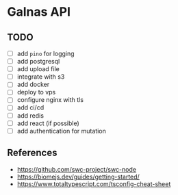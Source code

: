 # Galnas API

## TODO

- [ ] add `pino` for logging
- [ ] add postgresql
- [ ] add upload file
- [ ] integrate with s3
- [ ] add docker
- [ ] deploy to vps
- [ ] configure nginx with tls
- [ ] add ci/cd
- [ ] add redis
- [ ] add react (if possible)
- [ ] add authentication for mutation

## References

- https://github.com/swc-project/swc-node
- https://biomejs.dev/guides/getting-started/
- https://www.totaltypescript.com/tsconfig-cheat-sheet